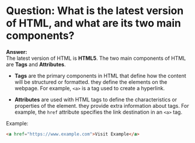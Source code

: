 # Question: What is the latest version of HTML, and what are its two main components?
**Answer:**  
The latest version of HTML is **HTML5**. The two main components of HTML are **Tags** and **Attributes**.

- **Tags** are the primary components in HTML that define how the content will be structured or formatted. they define the elements on the webpage. For example, `<a>` is a tag used to create a hyperlink.

- **Attributes** are used with HTML tags to define the characteristics or properties of the element. they provide extra information about tags. For example, the `href` attribute specifies the link destination in an `<a>` tag.

Example:  
```html
<a href="https://www.example.com">Visit Example</a>
